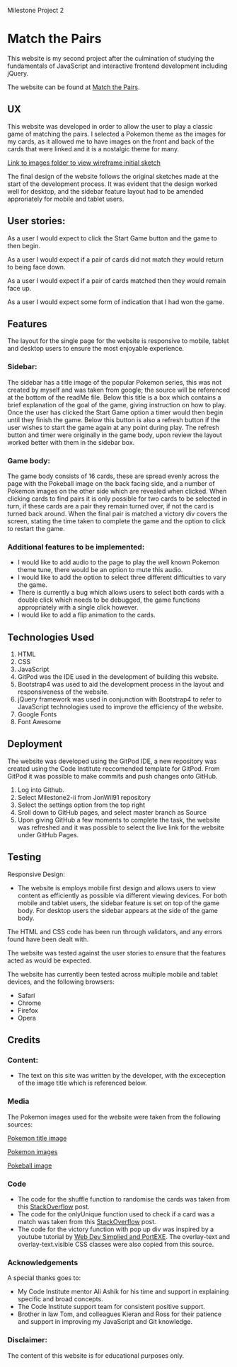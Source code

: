 Milestone Project 2

# Match the Pairs

This website is my second project after the culmination of studying the fundamentals of JavaScript and interactive frontend development including jQuery. 

The website can be found at [Match the Pairs](https://jonwil91.github.io/Match-the-Pairs/).

## UX

This website was developed in order to allow the user to play a classic game of matching the pairs. I selected a Pokemon theme as the images for my cards, as it allowed me to have images on the front and back of the cards that were linked and it is a nostalgic theme for many.

[Link to images folder to view wireframe initial sketch](https://github.com/JonWil91/Match-the-Pairs/tree/master/assets/images)

The final design of the website follows the original sketches made at the start of the development process. It was evident that the design worked well for desktop, and the sidebar feature layout had to be amended approriately for mobile and tablet users.

## User stories:

As a user I would expect to click the Start Game button and the game to then begin.

As a user I would expect if a pair of cards did not match they would return to being face down.

As a user I would expect if a pair of cards matched then they would remain face up.

As a user I would expect some form of indication that I had won the game.

## Features

The layout for the single page for the website is responsive to mobile, tablet and desktop users to ensure the most enjoyable experience.

### Sidebar:

The sidebar has a title image of the popular Pokemon series, this was not created by myself and was taken from google; the source will be referenced at the bottom of the readMe file. Below this title is a box which contains a brief explanation of the goal of the game, giving instruction on how to play. Once the user has clicked the Start Game option a timer would then begin until they finish the game. Below this button is also a refresh button if the user wishes to start the game again at any point during play. The refresh button and timer were originally in the game body, upon review the layout worked better with them in the sidebar box.

### Game body:

The game body consists of 16 cards, these are spread evenly across the page with the Pokeball image on the back facing side, and a number of Pokemon images on the other side which are revealed when clicked. When clicking cards to find pairs it is only possible for two cards to be selected in turn, if these cards are a pair they remain turned over, if not the card is turned back around. When the final pair is matched a victory div covers the screen, stating the time taken to complete the game and the option to click to restart the game.

### Additional features to be implemented:

* I would like to add audio to the page to play the well known Pokemon theme tune, there would be an option to mute this audio.
* I would like to add the option to select three different difficulties to vary the game.
* There is currently a bug which allows users to select both cards with a double click which needs to be debugged, the game functions appropriately with a single click however.
* I would like to add a flip animation to the cards.

## Technologies Used

1. HTML
2. CSS
3. JavaScript
4. GitPod was the IDE used in the development of building this website.
5. Bootstrap4 was used to aid the development process in the layout and responsiveness of the website.
6. jQuery framework was used in conjunction with Bootstrap4 to refer to JavaScript technologies used to improve the efficiency of the website.
7. Google Fonts
8. Font Awesome

## Deployment

The website was developed using the GitPod IDE, a new repository was created using the Code Institute reccomended template for GitPod. From GitPod it was possible to make commits and push changes onto GitHub.

1. Log into Github.
2. Select Milestone2-ii from JonWil91 repository
3. Select the settings option from the top right
4. Sroll down to GitHub pages, and select master branch as Source
5. Upon giving GitHub a few moments to complete the task, the website was refreshed and it was possible to select the live link for the website under GitHub Pages.

## Testing

Responsive Design:

* The website is employs mobile first design and allows users to view content as efficiently as possible via different viewing devices. For both mobile and tablet users, the sidebar feature is set on top of the game body. For desktop users the sidebar appears at the side of the game body.

The HTML and CSS code has been run through validators, and any errors found have been dealt with.

The website was tested against the user stories to ensure that the features acted as would be expected.

The website has currently been tested across multiple mobile and tablet devices, and the following browsers:

* Safari
* Chrome
* Firefox
* Opera

## Credits

### Content:

* The text on this site was written by the developer, with the exceception of the image title which is referenced below.

### Media 

The Pokemon images used for the website were taken from the following sources:

[Pokemon title image](https://www.google.com/search?q=pokemon+gotta+catch+em+all&sxsrf=ALeKk01d1_xrUgeuLxLiM7so3a66BTIasw:1582470050248&source=lnms&tbm=isch&sa=X&ved=2ahUKEwi_vNmp-OfnAhVOiFwKHTzNDRIQ_AUoAXoECBcQAw&biw=1440&bih=718#imgrc=HyxGgDw1ZesBcM )

[Pokemon images](http://pngimg.com/imgs/fantasy/pokemon/)

[Pokeball image](https://www.google.com/search?q=pokeball&sxsrf=ALeKk010K1nkhsVJGvwKqvHjgnW1WmaCMw:1582470334894&source=lnms&tbm=isch&sa=X&ved=2ahUKEwik9rax-efnAhVlmVwKHS5hAbAQ_AUoAXoECAwQAw&biw=1440&bih=718#imgrc=DFif-MzWVi8IWM)

### Code

* The code for the shuffle function to randomise the cards was taken from this [StackOverflow](//https://stackoverflow.com/questions/6274339/how-can-i-shuffle-an-array
) post.
* The code for the onlyUnique function used to check if a card was a match was taken from this [StackOverflow](//https://stackoverflow.com/questions/1960473/get-all-unique-values-in-a-javascript-array-remove-duplicates) post.
* The code for the victory function with pop up div was inspired by a youtube tutorial by [Web Dev Simplied and PortEXE](https://www.youtube.com/watch?v=3uuQ3g92oPQ). The overlay-text and overlay-text.visible CSS classes were also copied from this source.

### Acknowledgements

A special thanks goes to:

* My Code Institute mentor Ali Ashik for his time and support in explaining specific and broad concepts.
* The Code Institute support team for consistent positive support.
* Brother in law Tom, and colleagues Kieran and Ross for their patience and support in improving my JavaScript and Git knowledge.

### Disclaimer:

The content of this website is for educational purposes only.
